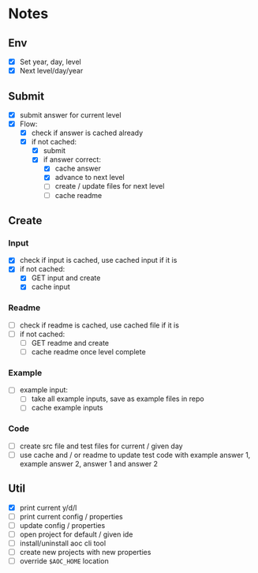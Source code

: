# Notes

## Env
* [x] Set year, day, level
* [x] Next level/day/year

## Submit
* [x] submit answer for current level
* [x] Flow:
  * [x] check if answer is cached already
  * [x] if not cached:
    * [x] submit
    * [x] if answer correct:
      * [x] cache answer
      * [x] advance to next level
      * [ ] create / update files for next level
      * [ ] cache readme

## Create

### Input
* [x] check if input is cached, use cached input if it is
* [x] if not cached:
  * [x] GET input and create
  * [x] cache input

### Readme
* [ ] check if readme is cached, use cached file if it is
* [ ] if not cached:
  * [ ] GET readme and create
  * [ ] cache readme once level complete

### Example
* [ ] example input:
  * [ ] take all example inputs, save as example files in repo
  * [ ] cache example inputs

### Code
* [ ] create src file and test files for current / given day
* [ ] use cache and / or readme to update test code with example answer 1, example answer 2, answer 1 and answer 2

## Util
* [x] print current y/d/l
* [ ] print current config / properties
* [ ] update config / properties
* [ ] open project for default / given ide
* [ ] install/uninstall aoc cli tool
* [ ] create new projects with new properties
* [ ] override `$AOC_HOME` location
